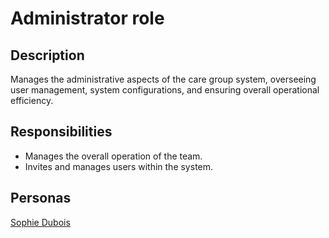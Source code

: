 # Administrator role

## Description

Manages the administrative aspects of the care group system, overseeing user management, system configurations, and
ensuring overall operational efficiency.

## Responsibilities

* Manages the overall operation of the team.
* Invites and manages users within the system.

## Personas

[Sophie Dubois](../personas/sophie-dubois.md)